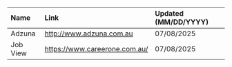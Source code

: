 | Name     | Link                          | Updated (MM/DD/YYYY) |
| :------- | :---------------------------- | :------------------- |
| Adzuna   | http://www.adzuna.com.au      | 07/08/2025           |
| Job View | https://www.careerone.com.au/ | 07/08/2025           |
